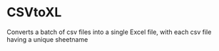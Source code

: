 # CSVtoXL
Converts a batch of csv files into a single Excel file, with each csv file having a unique sheetname



